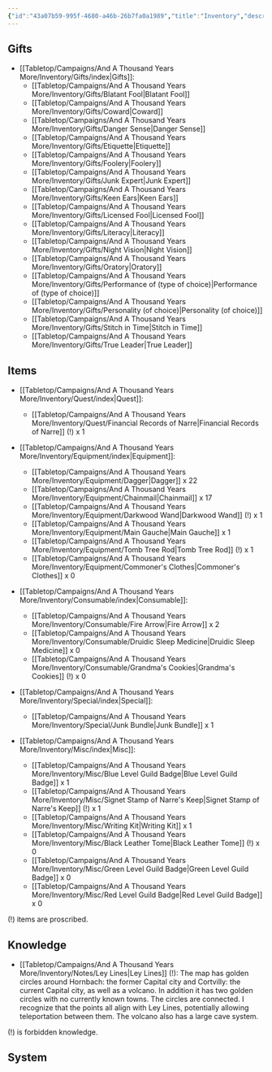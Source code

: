 ```yaml
---
{"id":"43a07b59-995f-4680-a46b-26b7fa0a1989","title":"Inventory","description":"Inventory overview.","publish":true,"date_created":"Monday, May 29th 2023, 5:19:47 pm","date_modified":"Friday, April 26th 2024, 11:23:01 pm","editing_lock":true,"live_preview":true,"cssclasses":["mado-heading"],"path":"Tabletop/Campaigns/And A Thousand Years More/Inventory/index.md","permalink":"/tabletop/campaigns/and-a-thousand-years-more/inventory/index/","PassFrontmatter":true}
---
```



## Gifts

- [[Tabletop/Campaigns/And A Thousand Years More/Inventory/Gifts/index\|Gifts]]: 
    - [[Tabletop/Campaigns/And A Thousand Years More/Inventory/Gifts/Blatant Fool\|Blatant Fool]]
    - [[Tabletop/Campaigns/And A Thousand Years More/Inventory/Gifts/Coward\|Coward]]
    - [[Tabletop/Campaigns/And A Thousand Years More/Inventory/Gifts/Danger Sense\|Danger Sense]]
    - [[Tabletop/Campaigns/And A Thousand Years More/Inventory/Gifts/Etiquette\|Etiquette]]
    - [[Tabletop/Campaigns/And A Thousand Years More/Inventory/Gifts/Foolery\|Foolery]]
    - [[Tabletop/Campaigns/And A Thousand Years More/Inventory/Gifts/Junk Expert\|Junk Expert]]
    - [[Tabletop/Campaigns/And A Thousand Years More/Inventory/Gifts/Keen Ears\|Keen Ears]]
    - [[Tabletop/Campaigns/And A Thousand Years More/Inventory/Gifts/Licensed Fool\|Licensed Fool]]
    - [[Tabletop/Campaigns/And A Thousand Years More/Inventory/Gifts/Literacy\|Literacy]]
    - [[Tabletop/Campaigns/And A Thousand Years More/Inventory/Gifts/Night Vision\|Night Vision]]
    - [[Tabletop/Campaigns/And A Thousand Years More/Inventory/Gifts/Oratory\|Oratory]]
    - [[Tabletop/Campaigns/And A Thousand Years More/Inventory/Gifts/Performance of (type of choice)\|Performance of (type of choice)]]
    - [[Tabletop/Campaigns/And A Thousand Years More/Inventory/Gifts/Personality (of choice)\|Personality (of choice)]]
    - [[Tabletop/Campaigns/And A Thousand Years More/Inventory/Gifts/Stitch in Time\|Stitch in Time]]
    - [[Tabletop/Campaigns/And A Thousand Years More/Inventory/Gifts/True Leader\|True Leader]]



## Items

- [[Tabletop/Campaigns/And A Thousand Years More/Inventory/Quest/index\|Quest]]: 
    - [[Tabletop/Campaigns/And A Thousand Years More/Inventory/Quest/Financial Records of Narre\|Financial Records of Narre]] (!) x 1

- [[Tabletop/Campaigns/And A Thousand Years More/Inventory/Equipment/index\|Equipment]]: 
    - [[Tabletop/Campaigns/And A Thousand Years More/Inventory/Equipment/Dagger\|Dagger]] x 22
    - [[Tabletop/Campaigns/And A Thousand Years More/Inventory/Equipment/Chainmail\|Chainmail]] x 17
    - [[Tabletop/Campaigns/And A Thousand Years More/Inventory/Equipment/Darkwood Wand\|Darkwood Wand]] (!) x 1
    - [[Tabletop/Campaigns/And A Thousand Years More/Inventory/Equipment/Main Gauche\|Main Gauche]] x 1
    - [[Tabletop/Campaigns/And A Thousand Years More/Inventory/Equipment/Tomb Tree Rod\|Tomb Tree Rod]] (!) x 1
    - [[Tabletop/Campaigns/And A Thousand Years More/Inventory/Equipment/Commoner's Clothes\|Commoner's Clothes]] x 0

- [[Tabletop/Campaigns/And A Thousand Years More/Inventory/Consumable/index\|Consumable]]: 
    - [[Tabletop/Campaigns/And A Thousand Years More/Inventory/Consumable/Fire Arrow\|Fire Arrow]] x 2
    - [[Tabletop/Campaigns/And A Thousand Years More/Inventory/Consumable/Druidic Sleep Medicine\|Druidic Sleep Medicine]] x 0
    - [[Tabletop/Campaigns/And A Thousand Years More/Inventory/Consumable/Grandma's Cookies\|Grandma's Cookies]] (!) x 0

- [[Tabletop/Campaigns/And A Thousand Years More/Inventory/Special/index\|Special]]: 
    - [[Tabletop/Campaigns/And A Thousand Years More/Inventory/Special/Junk Bundle\|Junk Bundle]] x 1

- [[Tabletop/Campaigns/And A Thousand Years More/Inventory/Misc/index\|Misc]]: 
    - [[Tabletop/Campaigns/And A Thousand Years More/Inventory/Misc/Blue Level Guild Badge\|Blue Level Guild Badge]] x 1
    - [[Tabletop/Campaigns/And A Thousand Years More/Inventory/Misc/Signet Stamp of Narre's Keep\|Signet Stamp of Narre's Keep]] (!) x 1
    - [[Tabletop/Campaigns/And A Thousand Years More/Inventory/Misc/Writing Kit\|Writing Kit]] x 1
    - [[Tabletop/Campaigns/And A Thousand Years More/Inventory/Misc/Black Leather Tome\|Black Leather Tome]] (!) x 0
    - [[Tabletop/Campaigns/And A Thousand Years More/Inventory/Misc/Green Level Guild Badge\|Green Level Guild Badge]] x 0
    - [[Tabletop/Campaigns/And A Thousand Years More/Inventory/Misc/Red Level Guild Badge\|Red Level Guild Badge]] x 0



(!) items are proscribed.

## Knowledge

- [[Tabletop/Campaigns/And A Thousand Years More/Inventory/Notes/Ley Lines\|Ley Lines]] (!): The map has golden circles around Hornbach: the former Capital city and Cortvilly: the current Capital city, as well as a volcano. In addition it has two golden circles with no currently known towns. The circles are connected. I recognize that the points all align with Ley Lines, potentially allowing teleportation between them. The volcano also has a large cave system.


(!) is forbidden knowledge.

## System






